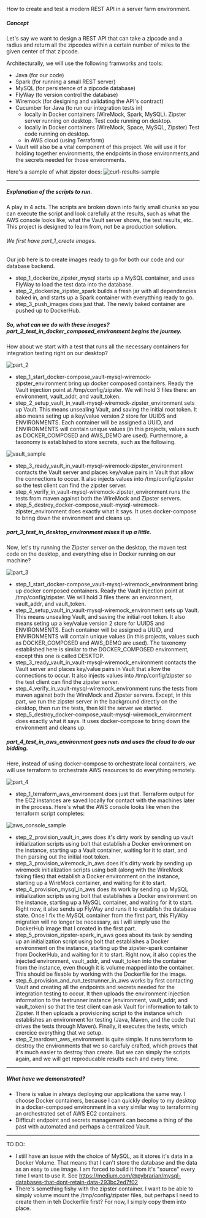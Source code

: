 How to create and test a modern REST API in a server farm environment.

##### Concept
Let's say we want to design a REST API that can take a zipcode and a radius and return all the zipcodes within a certain number of miles to the given center of that zipcode.

Architecturally, we will use the following framworks and tools:

- Java (for our code)
- Spark (for running a small REST server)
- MySQL (for persistence of a zipcode database)
- FlyWay (to version control the database)
- Wiremock (for designing and validating the API's contract)
- Cucumber for Java (to run our integration tests in)
    - locally in Docker containers (WireMock, Spark, MySQL).  Zipster server running on desktop.  Test code running on desktop.
    - locally in Docker containers (WireMock, Space, MySQL, Zipster)  Test code running on desktop.
    - in AWS cloud (using Terraform)
- Vault will also be a vital component of this project.  We will use it for holding together environments, the endpoints in those environments,and the secrets needed for those environments.

Here's a sample of what zipster does:
![curl-results-sample](assets/curl-results-sample.png)

---
##### Explanation of the scripts to run.  
A play in 4 acts.  The scripts are broken down into fairly small chunks so you can execute the script and look carefully at the results, such as what the AWS console looks like, what the Vault server shows, the test results, etc.  This project is designed to learn from, not be a production solution.

###### We first have part_1_create images.  

Our job here is to create images ready to go for both our code and our database backend.

- step_1_dockerize_zipster_mysql starts up a MySQL container, and uses FlyWay to load the test data into the database.
- step_2_dockerize_zipster_spark builds a fresh jar with all dependencies baked in, and starts up a Spark container with everytthing ready to go.  
- step_3_push_images does just that.  The newly baked container are pushed up to DockerHub.

##### So, what can we do with these images?  part_2_test_in_docker_composed_environment begins the journey.
How about we start with a test that runs all the necessary containers for integration testing right on our desktop?

![part_2](assets/part_2_test_in_docker_composed_environment.png)

- step_1_start_docker-compose_vault-mysql-wiremock-zipster_environment bring up docker composed containers.  Ready the Vault injection point at /tmp/config/zipster.  We will hold 3 files there: an environment, vault_addr, and vault_token.
- step_2_setup_vault_in_vault-mysql-wiremock-zipster_environment sets up Vault.  This means unsealing Vault, and saving the initial root token.  It also means seting up a key/value version 2 store for UUIDS and ENVIRONMENTS.  Each container will be assigned a UUID, and ENVIRONMENTS will contain unique values (in this projects, values such as DOCKER_COMPOSED and AWS_DEMO are used).  Furthermore, a taxonomy is established to store secrets, such as the following.

![vault_sample](assets/vault_sample.png)

- step_3_ready_vault_in_vault-mysql-wiremock-zipster_environment contacts the Vault server and places key/value pairs in Vault that allow the connections to occur.  It also injects values into /tmp/config/zipster so the test client can find the zipster server.
- step_4_verify_in_vault-mysql-wiremock-zipster_environment runs the tests from maven against both the WireMock and Zipster servers.
- step_5_destroy_docker-compose_vault-mysql-wiremock-zipster_environment does exactly what it says.  It uses docker-compose to bring down the environment and cleans up.

##### part_3_test_in_desktop_environment mixes it up a little.
Now, let's try running the Zipster server on the desktop, the maven test code on the desktop, and everything else in Docker running on our machine?

![part_3](assets/part_3_test_in_desktop_environment.png)

- step_1_start_docker-compose_vault-mysql-wiremock_environment bring up docker composed containers.  Ready the Vault injection point at /tmp/config/zipster.  We will hold 3 files there: an environment, vault_addr, and vault_token.
- step_2_setup_vault_in_vault-mysql-wiremock_environment sets up Vault.  This means unsealing Vault, and saving the initial root token.  It also means seting up a key/value version 2 store for UUIDS and ENVIRONMENTS.  Each container will be assigned a UUID, and ENVIRONMENTS will contain unique values (in this projects, values such as DOCKER_COMPOSED and AWS_DEMO are used).  The taxonomy established here is similar to the DOCKER_COMPOSED environment, except this one is called DESKTOP.
- step_3_ready_vault_in_vault-mysql-wiremock_environment contacts the Vault server and places key/value pairs in Vault that allow the connections to occur.  It also injects values into /tmp/config/zipster so the test client can find the zipster server.
- step_4_verify_in_vault-mysql-wiremock_environment runs the tests from maven against both the WireMock and Zipster servers.  Except, in this part, we run the zipster server in the background directly on the desktop, then run the tests, then kill the server we started.
- step_5_destroy_docker-compose_vault-mysql-wiremock_environment does exactly what it says.  It uses docker-compose to bring down the environment and cleans up.

##### part_4_test_in_aws_environment goes nuts and uses the cloud to do our bidding.
Here, instead of using docker-compose to orchestrate local containers, we will use terraform to orchestrate AWS resources to do everything remotely.

![part_4](assets/part_4_test_in_aws_environment.png)

- step_1_terraform_aws_environment does just that. Terraform output for the EC2 instances are saved locally for contact with the machines later in the process.  Here's what the AWS console looks like when the terraform script completes:

![aws_console_sample](assets/aws_console_sample.png)

- step_2_provision_vault_in_aws does it's dirty work by sending up vault initialization scripts using bolt that establish a Docker environment on the instance, starting up a Vault container, waiting for it to start, and then parsing out the initial root token.
- step_3_provision_wiremock_in_aws does it's dirty work by sending up wiremock initialization scripts using bolt (along with the WireMock faking files) that establish a Docker environment on the instance, starting up a WireMock container, and waiting for it to start.
- step_4_provision_mysql_in_aws does its work by sending up MySQL initialization scripts using bolt that establishes a Docker environment on the instance, starting up a MySQL container, and waiting for it to start.  Right now, it also sends up FlyWay and runs it to establish the database state.  Once I fix the MySQL container from the first part, this FlyWay migration will no longer be necessary, as I will simply use the DockerHub image that I created in  the first part.
- step_5_provision_zipster-spark_in_aws goes about its task by sending up an initialization script using bolt that establishes a Docker environment on the instance, starting up the zipster-spark container from DockerHub, and waiting for it to start.  Right now, it also copies the injected environment, vault_addr, and vault_token into the container from the instance, even though it is volume mapped into the container.  This should be fixable by working with the Dockerfile for the image.
- step_6_provision_and_run_testrunner_in_aws works by first contacting Vault and creating all the endpoints and secrets needed for the integration testing to occur.  It then uploads the environment injection information to the testrunner instance (environment, vault_addr, and vault_token) so that the test client can ask Vault for information to talk to Zipster.  It then uploads a provisioning script to the instance which establishes an environment for testing (Java, Maven, and the code that drives the tests through Maven).  Finally, it executes the tests, which exercice everything that we setup.
- step_7_teardown_aws_environment is quite simple.  It runs terraform to destroy the environments that we so carefuly crafted, which proves that it's much easier to destroy than create.  But we can simply the scripts again, and we will get reproducable results each and every time.

---

##### What have we demonstrated?

- There is value in always deploying our applications the same way.  I choose Docker containers, because I can quickly deploy to my desktop in a docker-composed environment in a very similar way to terraforming an orchestrated set of AWS EC2 containers.
- Difficult endpoint and secrets management can become a thing of the past with automated and perhaps a centralized Vault.

---
TO DO:

- I still have an issue with the choice of MySQL, as it stores it's data in a Docker Volume.  That means that I can't store the database and the data as an easy to use image.  I am forced to build it from it's "source" every time I want to use it.  See https://medium.com/@pybrarian/mysql-databases-that-dont-retain-data-293bc2ed7f02
- There's something fishy with the zipster container.  I want to be able to simply volume mount the /tmp/config/zipster files, but perhaps I need to create them in teh Dockerfile first?  For now, I simply copy them into place.

